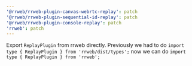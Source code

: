 ```yaml
---
'@rrweb/rrweb-plugin-canvas-webrtc-replay': patch
'@rrweb/rrweb-plugin-sequential-id-replay': patch
'@rrweb/rrweb-plugin-console-replay': patch
'rrweb': patch
---
```


Export `ReplayPlugin` from rrweb directly. Previously we had to do `import type { ReplayPlugin } from 'rrweb/dist/types';` now we can do `import type { ReplayPlugin } from 'rrweb';`
